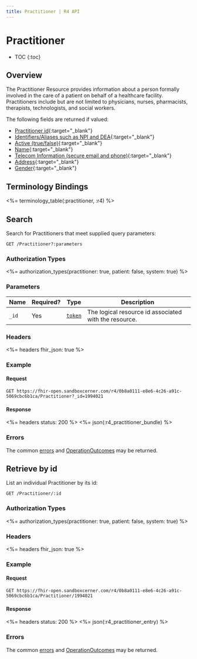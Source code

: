 ```yaml
---
title: Practitioner | R4 API
---
```


# Practitioner

* TOC
{:toc}

## Overview

The Practitioner Resource provides information about a person formally involved in the care of a patient on behalf of a healthcare facility. Practitioners include but are not limited to physicians, nurses, pharmacists, therapists, technologists, and social workers.

The following fields are returned if valued:

  *	[Practitioner id](https://hl7.org/fhir/r4/resource-definitions.html#Resource.id){:target="_blank"}
  *	[Identifiers/Aliases such as NPI and DEA](https://hl7.org/fhir/r4/practitioner-definitions.html#Practitioner.identifier){:target="_blank"}
  *	[Active (true/false)](https://hl7.org/fhir/r4/practitioner-definitions.html#Practitioner.active){:target="_blank"}
  *	[Name](https://hl7.org/fhir/r4/practitioner-definitions.html#Practitioner.name){:target="_blank"}
  *	[Telecom Information (secure email and phone)](https://hl7.org/fhir/r4/practitioner-definitions.html#Practitioner.telecom){:target="_blank"}
  *	[Address](https://hl7.org/fhir/r4/practitioner-definitions.html#Practitioner.address){:target="_blank"}
  *	[Gender](https://hl7.org/fhir/r4/practitioner-definitions.html#Practitioner.gender){:target="_blank"}

## Terminology Bindings

<%= terminology_table(:practitioner, :r4) %>

## Search

Search for Practitioners that meet supplied query parameters:

    GET /Practitioner?:parameters

### Authorization Types

<%= authorization_types(practitioner: true, patient: false, system: true) %>

### Parameters

 Name  | Required? | Type      | Description
-------|-----------|-----------|-------------------------------------------------------
 `_id` | Yes       | [`token`] | The logical resource id associated with the resource.

### Headers

<%= headers fhir_json: true %>

### Example

#### Request

    GET https://fhir-open.sandboxcerner.com/r4/0b8a0111-e8e6-4c26-a91c-5069cbc6b1ca/Practitioner?_id=1994021

#### Response

<%= headers status: 200 %> <%= json(:r4_practitioner_bundle) %>

### Errors

The common [errors] and [OperationOutcomes] may be returned.

## Retrieve by id

List an individual Practitioner by its id:

    GET /Practitioner/:id

### Authorization Types

<%= authorization_types(practitioner: true, patient: false, system: true) %>

### Headers

<%= headers fhir_json: true %>

### Example

#### Request

    GET https://fhir-open.sandboxcerner.com/r4/0b8a0111-e8e6-4c26-a91c-5069cbc6b1ca/Practitioner/1994021

#### Response

<%= headers status: 200 %> <%= json(:r4_practitioner_entry) %>

### Errors

The common [errors] and [OperationOutcomes] may be returned.

[`token`]: http://hl7.org/fhir/r4/search.html#token
[errors]: ../../#client-errors
[OperationOutcomes]: ../../#operation-outcomes
